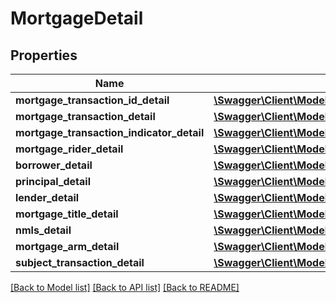 # MortgageDetail

## Properties
Name | Type | Description | Notes
------------ | ------------- | ------------- | -------------
**mortgage_transaction_id_detail** | [**\Swagger\Client\Model\MortgageTransactionIdDetail**](MortgageTransactionIdDetail.md) |  | [optional] 
**mortgage_transaction_detail** | [**\Swagger\Client\Model\MortgageTransactionDetail**](MortgageTransactionDetail.md) |  | [optional] 
**mortgage_transaction_indicator_detail** | [**\Swagger\Client\Model\MortgageTransactionIndicatorDetail**](MortgageTransactionIndicatorDetail.md) |  | [optional] 
**mortgage_rider_detail** | [**\Swagger\Client\Model\MortgageRiderDetail**](MortgageRiderDetail.md) |  | [optional] 
**borrower_detail** | [**\Swagger\Client\Model\BorrowerDetail**](BorrowerDetail.md) |  | [optional] 
**principal_detail** | [**\Swagger\Client\Model\PrincipalDetail**](PrincipalDetail.md) |  | [optional] 
**lender_detail** | [**\Swagger\Client\Model\LenderDetail**](LenderDetail.md) |  | [optional] 
**mortgage_title_detail** | [**\Swagger\Client\Model\MortgageTitleDetail**](MortgageTitleDetail.md) |  | [optional] 
**nmls_detail** | [**\Swagger\Client\Model\NMLSDetail**](NMLSDetail.md) |  | [optional] 
**mortgage_arm_detail** | [**\Swagger\Client\Model\MortgageArmDetail**](MortgageArmDetail.md) |  | [optional] 
**subject_transaction_detail** | [**\Swagger\Client\Model\SubjectTransactionDetail**](SubjectTransactionDetail.md) |  | [optional] 

[[Back to Model list]](../../README.md#documentation-for-models) [[Back to API list]](../../README.md#documentation-for-api-endpoints) [[Back to README]](../../README.md)

